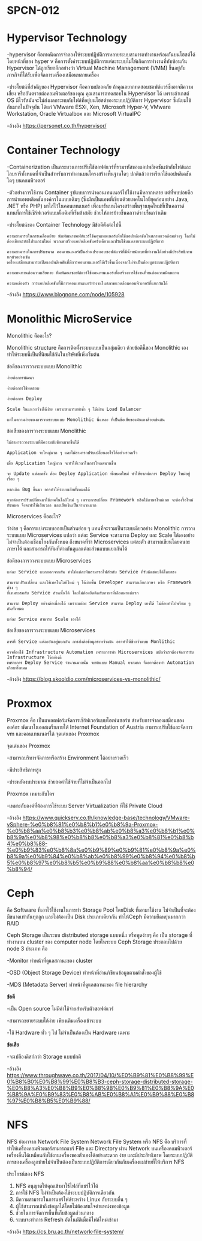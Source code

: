 # SPCN-012
# Hypervisor Technology
 
-hypervisor คือเทคนิคการจำลองให้ระบบปฏิบัติการหลายระบบสามารถทำงานพร้อมกันบนโฮสต์ได้ โดยหน้าที่ของ hyper v 
คือการตั้งค่าระบบปฏิบัติการแต่ละระบบไม่ให้เกิดการทำงานที่ทับซ้อนกัน Hypervisor ได้ถูกเรียกอีกอย่างว่า Virtual Machine Management (VMM) ขึ้นอยู่กับภารกิจที่ได้รับเพื่อจัดการเครื่องเสมือนหลายเครื่อง

-ประโยชน์ที่สำคัญของ Hypervisor คือความปลอดภัย ถ้าคุณอยากทดสอบซอฟต์แวร์ซึ่งอาจมีความเสี่ยง 
หรืออันตรายต่อคอมพิวเตอร์ของคุณ คุณสามารถทดสอบใน Hypervisor ได้ เพราะถ้าเกสต์ OS มีไวรัสมันจะไม่ส่งผลกระทบกับไฟล์ที่อยู่บนโฮสต์ของระบบปฏิบัติการ
Hypervisor ซึ่งนิยมใช้กันมากในปัจจุบัน ได้แก่ VMware ESXi, Xen, Microsoft Hyper-V, VMware Workstation, Oracle Virtualbox และ Microsoft VirtualPC

-อ้างอิง https://personet.co.th/hypervisor/

# Container Technology

-Containerization เป็นกระบวนการปรับใช้ซอฟต์แวร์ที่รวมรหัสของแอปพลิเคชันเข้ากับไฟล์และไลบรารีทั้งหมดที่จำเป็นสำหรับการทำงานบนโครงสร้างพื้นฐานใดๆ ปกติแล้วการเรียกใช้แอปพลิเคชันใดๆ บนคอมพิวเตอร์

-ตัวอย่างการใช้งาน Container 
รูปแบบการนำคอนเทนเนอร์ไปใช้งานมีหลากหลาย แต่ที่พบบ่อยคือการนำแอพพลิเคชันองค์กรในแบบเดิมๆ (ซึ่งมักเป็นแอพที่เขียนด้วยเทคโนโลยียุคก่อนอย่าง Java, .NET หรือ PHP) 
มาใส่ไว้ในคอนเทนเนอร์ เพื่อมารันบนโครงสร้างพื้นฐานยุคใหม่ที่เป็นคลาวด์ แทนที่การใช้เซิร์ฟเวอร์แบบดั้งเดิมที่เริ่มล้าสมัย ช่วยให้การย้ายขึ้นคลาวด์ราบรื่นกว่าเดิม

-ประโยชน์ของ Container Technology มีข้อดีดังต่อไปนี้ 

    ความสามารถในการเคลื่อนย้าย นักพัฒนาซอฟต์แวร์ใช้คอนเทนเนอร์เพื่อใช้แอปพลิเคชันในสภาพแวดล้อมต่างๆ โดยไม่ต้องเขียนรหัสโปรแกรมใหม่ พวกเขาสร้างแอปพลิเคชันครั้งเดียวและปรับใช้บนหลายระบบปฏิบัติการ
    
    ความสามารถในการปรับขนาด คอนเทนเนอร์เป็นส่วนประกอบซอฟต์แวร์ที่มีน้ำหนักเบาที่ทำงานได้อย่างมีประสิทธิภาพ ยกตัวอย่างเช่น 
    เครื่องเสมือนสามารถเปิดแอปพลิเคชันที่มีการคอนเทนเนอร์ได้เร็วขึ้นเนื่องจากไม่จำเป็นต้องบูตระบบปฏิบัติการ
     
    ความทนทานต่อความเสียหาย ทีมพัฒนาซอฟต์แวร์ใช้คอนเทนเนอร์เพื่อสร้างการใช้งานที่ทนต่อความผิดพลาด

    ความคล่องตัว การแอปพลิเคชันที่มีการคอนเทนเนอร์ทำงานในสภาพแวดล้อมคอมพิวเตอร์ที่แยกกันได้
    
 -อ้างอิง https://www.blognone.com/node/105928
    
# Monolithic MicroService 

Monolithic คืออะไร?

  Monolithic structure คือการติดตั้งระบบแบบเป็นกลุ่มเดียว ด้วยข้อดีนี้ของ Monolithic เอง ทำให้ระบบนี้เป็นที่นิยมใช้กันในบริษัทที่เพิ่งเริ่มต้น
  
  ข้อดีของการวางระบบแบบ Monolithic
  
    ง่ายต่อการพัฒนา

    ง่ายต่อการใช้ทดสอบ

    ง่ายต่อการ Deploy

    Scale ในแนวกว้างได้ง่าย เพราะสามารถทำซ้ำ ๆ ได้ผ่าน Load Balancer

    แต่ในความง่ายของการวางระบบแบบ Monolithic นี่แหละ ที่เป็นข้อเสียของมันเองด้วยเช่นกัน

ข้อเสียของการวางระบบแบบ Monolithic

    ไม่สามารถวางระบบที่มีความซับซ้อนมากขึ้นได้

    Application จะใหญ่มาก ๆ และไม่สามารถปรับเปลี่ยนอะไรได้อย่างรวดเร็ว

    เมื่อ Application ใหญ่มาก จะทำให้เวลาในการโหลดนานขึ้น

    จะ Update แต่ละครั้ง ต้อง Deploy Application ทั้งหมดใหม่ ทำให้ยากต่อการ Deploy ใหม่อยู่เรื่อย ๆ

    หากเกิด Bug ขึ้นมา อาจทำให้ระบบเสียทั้งหมดได้ 

    ยากต่อการปรับเปลี่ยนมาใช้เทคโนโลยีใหม่ ๆ เพราะการเปลี่ยน Framework หรือใช้ภาษาใหม่เลย จะต้องรื้อใหม่ทั้งหมด จึงจะทำให้เสียเวลา และเสียเงินเป็นจำนวนมาก

Microservices คืออะไร?

  ว่าง่าย ๆ คือการแบ่งระบบออกเป็นส่วนย่อย ๆ แทนที่จะรวมเป็นระบบเดียวอย่าง Monolithic 
  การวางระบบแบบ Microservices แปลว่า แต่ละ Service จะสามารถ Deploy และ Scale ได้เองอย่างไม่จำเป็นต้องเชื่อมโยงกันทั้งหมด
  ถึงขนาดที่ว่า Microservices แต่ละตัว สามารถเขียนโดยคนละภาษาได้ และสามารถให้ทีมที่ต่างกันดูแลแต่ละส่วนแบบแยกกันได้

ข้อดีของการวางระบบแบบ Microservices

    แต่ละ Service แยกออกจากกัน ทำให้แต่ละทีมสามารถโฟกัสกับ Service ที่รับผิดชอบได้โดยตรง

    สามารถปรับเปลี่ยน และใช้เทคโนโลยีใหม่ ๆ ได้ง่ายขึ้น Developer สามารถเลือกภาษา หรือ Framework ต่าง ๆ 
    ที่เหมาะสมกับ Service ส่วนนั้นได้ โดยไม่ต้องยึดติดกับภาษาที่เลือกมาแต่แรก

    สามารถ Deploy อย่างต่อเนื่องได้ เพราะแต่ละ Service สามารถ Deploy เองได้ ไม่ต้องทำไปพร้อม ๆ กันทั้งหมด

    แต่ละ Service สามารถ Scale เองได้

ข้อเสียของการวางระบบแบบ Microservices

    การที่ Service แต่ละอันอยู่แยกกัน การส่งต่อข้อมูลระหว่างกัน อาจทำได้ช้ากว่าแบบ Monlithic

    อาจต้องใช้ Infrastructure Automation เพราะการทำ Microservices แปลว่าเราต้องจัดการกับ Infrastructure ไว้อย่างดี 
    เพราะการ Deploy Service จำนวนมากนั้น จะทำแบบ Manual ยากมาก จึงอาจต้องทำ Automation เกือบทั้งหมด
    
 -อ้างอิง https://blog.skooldio.com/microservices-vs-monolithic/

# Proxmox
Proxmox คือ เป็นแพลตฟอร์มจัดการเซิร์ฟเวอร์แบบโอเพ่นซอร์ซ สำหรับการจำลองเสมือนขององค์กร พัฒนาในออสเตรียภายใต้ Internet Foundation of Austria สามารถปรับใช้และจัดการ vm และคอนเทนเนอร์ได้ จุดเด่นของ Proxmox

จุดเด่นของ Proxmox

  -สามารถบริหารจัดการหรือสร้าง Environment ได้อย่างรวดเร็ว

  -มีประสิทธิภาพสูง

  -ประหยัดงบประมาณ ช่วยลดค่าใช้จ่ายที่ไม่จำเป็นออกไป

 Proxmox เหมาะกับใคร

  -เหมาะกับองค์ที่ต้องการใช้ระบบ Server Virtualization ที่ใช้ Private Cloud
  
  -อ้างอิง https://www.quickserv.co.th/knowledge-base/technology/VMware-vSphere-%e0%b8%81%e0%b8%b1%e0%b8%9a-Proxmox-%e0%b8%aa%e0%b8%b3%e0%b8%ab%e0%b8%a3%e0%b8%b1%e0%b8%9a%e0%b8%98%e0%b8%b8%e0%b8%a3%e0%b8%81%e0%b8%b4%e0%b8%88-%e0%b9%83%e0%b8%8a%e0%b9%89%e0%b9%81%e0%b8%9a%e0%b8%9a%e0%b9%84%e0%b8%ab%e0%b8%99%e0%b8%94%e0%b8%b5%e0%b8%97%e0%b8%b5%e0%b9%88%e0%b8%aa%e0%b8%b8%e0%b8%94/
    
# Ceph

คือ Software ที่เอาไว้ใช้งานในการทำ Storage Pool โดยDisk ที่เอามาใช้งาน ไม่จำเป็นที่จะต้องมีขนาดเท่ากันทุกลูก และไม่ต้องเป็น Disk ประเภทเดียวกัน ทำให้Ceph มีความยืดหยุ่นมากกว่า RAID

Ceph Storage เป็นระบบ distributed storage แบบหนึ่ง หรือพูดง่ายๆ คือ เป็น storage ที่ทำงานบน cluster ของ computer node โดยในระบบ Ceph Storage ประกอบไปด้วย node 3 ประเภท คือ

  -Monitor ทำหน้าที่ดูแลสถานะของ cluster
  
  -OSD (Object Storage Device) ทำหน้าที่อ่าน/เขียนข้อมูลตามคำสั่งของผู้ใช้
  
  -MDS (Metadata Server) ทำหน้าที่ดูแลสถานะของ file hierarchy
  
**ข้อดี**

  -เป็น Open source ไม่มีค่าใช้จ่ายสำหรับตัวซอฟต์แวร์

  -สามารถขยายระบบได้ง่าย เพียงเติมเครื่องเข้าระบบ

  -ใช้ Hardware ทั่ว ๆ ไป ไม่จำเป็นต้องเป็น Hardware เฉพาะ

**ข้อเสีย**

  -จะเปลืองดิสก์กว่า Storage แบบปกติ
  
  -อ้างอิง https://www.throughwave.co.th/2017/04/10/%E0%B9%81%E0%B8%99%E0%B8%B0%E0%B8%99%E0%B8%B3-ceph-storage-distributed-storage-%E0%B8%A3%E0%B8%B9%E0%B8%9B%E0%B9%81%E0%B8%9A%E0%B8%9A%E0%B9%83%E0%B8%AB%E0%B8%A1%E0%B9%88%E0%B8%97%E0%B8%B5%E0%B9%88/
  
# NFS
NFS ย่อมาจาก Network File System
Network File System หรือ NFS คือ บริการที่ทำให้เครื่องคอมพิวเตอร์สามารถแชร์ File และ Directory ผ่าน Network 
บนเครื่องคอมพิวเตอร์เครื่องอื่นได้เหมือนกับใช้งานเครื่องของตัวเองได้อย่างสะดวก ง่าย และมีประสิทธิภาพ 
โดยระบบปฏิบัติการของเครื่องลูกข่ายไม่จำเป็นต้องเป็นระบบปฏิบัติการเดียวกันกับเครื่องแม่ข่ายที่ให้บริการ NFS

ประโยชน์ของ NFS
1. NFS อนุญาตให้คุณเข้ามาใช้ไฟล์ที่แชร์ไว้ได้
2. การใช้ NFS ไม่จำเป็นต้องใช้ระบบปฏิบัติการเดียวกัน
3. มีความสามารถในการแชร์ไฟล์ระหว่าง Linux กับระบบอื่น ๆ
4. ผู้ใช้สามารถเข้าถึงข้อมูลได้โดยไม่ต้องสนใจตำแหน่งของข้อมูล
5. ช่วยในการจัดการพื้นที่เก็บข้อมูลส่วนกลาง
6. ระบบจะทำการ Refresh อัตโนมัติเมื่อมีไฟล์ใหม่เข้ามา

  -อ้างอิง https://cs.bru.ac.th/network-file-system/
